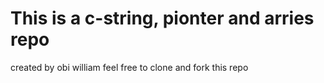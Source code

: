 # This is a c-string, pionter and arries repo

created by obi william
feel free to clone and fork this repo
